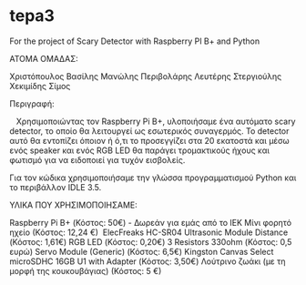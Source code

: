 # tepa3
For the project of Scary Detector with Raspberry PI B+ and Python

ΑΤΟΜΑ ΟΜΑΔΑΣ:

Χριστόπουλος Βασίλης
Μανώλης Περιβολάρης
Λευτέρης Στεργιούλης
Χεκιμίδης Σίμος

Περιγραφή:

   Χρησιμοποιώντας τον Raspberry Pi B+, υλοποιήσαμε ένα αυτόματο scary detector, το οποίο θα λειτουργεί ως εσωτερικός συναγερμός. Το detector αυτό θα εντοπίζει όποιον ή ό,τι το προσεγγίζει στα 20 εκατοστά και μέσω ενός speaker και ενός RGB LED θα παράγει τρομακτικούς ήχους και φωτισμό για να ειδοποιεί για τυχόν εισβολείς.
   
Για τον κώδικα χρησιμοποιήσαμε την γλώσσα προγραμματισμού Python και το περιβάλλον IDLE 3.5.

ΥΛΙΚΑ ΠΟΥ ΧΡΗΣΙΜΟΠΟΙΗΣΑΜΕ:

Raspberry Pi B+ (Κόστος: 50€) - Δωρεάν για εμάς από το ΙΕΚ
Μίνι φορητό ηχείο (Κόστος: 12,24 €) 
ElecFreaks HC-SR04 Ultrasonic Module Distance (Κόστος: 1,61€)
RGB LED (Κόστος: 0,20€)
3 Resistors 330ohm (Κόστος: 0,5 ευρώ)
Servo Module (Generic) (Κόστος: 6,5€)
Kingston Canvas Select microSDHC 16GB U1 with Adapter (Κόστος: 3,50€)
Λούτρινο ζωάκι (με τη μορφή της κουκουβάγιας) (Κόστος: 5 €)

